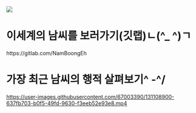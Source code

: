 <img align='left' src="http://mazassumnida.wtf/api/v2/generate_badge?boj=nsy0916">
<br/>
<h1>이세계의 남씨를 보러가기(깃랩)ㄴ(^_ ^)ㄱ</h1>
https://gitlab.com/NamBoongEh

<br/>
<h1>가장 최근 남씨의 행적 살펴보기^ -^/</h1>

https://user-images.githubusercontent.com/67003390/131108900-637fb703-b0f5-49fd-9630-f3eeb52e93e8.mp4

